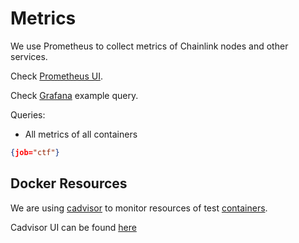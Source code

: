 # Metrics

We use Prometheus to collect metrics of Chainlink nodes and other services.

Check [Prometheus UI](http://localhost:9090/query).

Check [Grafana](http://localhost:3000/explore?panes=%7B%22gGs%22:%7B%22datasource%22:%22PBFA97CFB590B2093%22,%22queries%22:%5B%7B%22refId%22:%22A%22,%22expr%22:%22%7Bjob%3D%5C%22ctf%5C%22%7D%22,%22range%22:true,%22instant%22:true,%22datasource%22:%7B%22type%22:%22prometheus%22,%22uid%22:%22PBFA97CFB590B2093%22%7D,%22editorMode%22:%22code%22,%22legendFormat%22:%22__auto%22%7D%5D,%22range%22:%7B%22from%22:%22now-5m%22,%22to%22:%22now%22%7D%7D%7D&schemaVersion=1&orgId=1) example query.

Queries:
- All metrics of all containers
```json
{job="ctf"}
```

## Docker Resources

We are using [cadvisor](https://github.com/google/cadvisor) to monitor resources of test [containers](http://localhost:3000/d/pMEd7m0Mz/cadvisor-exporter?orgId=1).

Cadvisor UI can be found [here](http://localhost:8085/containers/)
